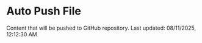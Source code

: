 # Auto Push File

Content that will be pushed to GitHub repository.
Last updated: 08/11/2025, 12:12:30 AM